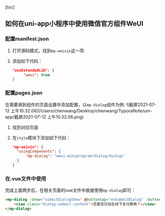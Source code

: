 [toc]
## 如何在uni-app小程序中使用微信官方组件WeUI

### 配置manifest.json
1. 打开源码模式，找到`mp-weixin`这一项.

2. 添加如下代码：
   ```json
   "useExtendedLib": {
   		"weui": true
   }
   ```
### 配置pages.json
   在需要用到组件的页面设置中添加配置，以`mp-dialog`组件为例:
   ![截屏2021-07-12 上午10.32.06](/Users/chenwang/Desktop/chenwang/TyporaNote/uni-app/截屏2021-07-12 上午10.32.06.png)

   1. 找到对应页面
   
   2. 在`style`模块下添加如下代码：
   
      ```json
      "mp-weixin": {
      	"usingComponents": {
      		"mp-dialog": "weui-miniprogram/dialog/dialog"
      	}
      }
      ```

### 在.vue文件中使用

   完成上面两步后，在相关页面的vue文件中直接使用`mp-dialog`即可：

   ```html
   <mp-dialog :show="submitDialogShow" @buttontap="onSubmitDialog" :buttons="buttonArray">
       <view class="dialog-submit-content">您是否已经在线下支付费用？</view>
   </mp-dialog>
   ```

   

